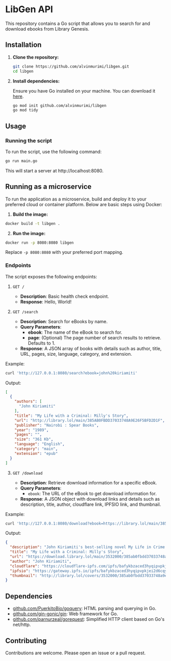 # LibGen API

This repository contains a Go script that allows you to search for and download ebooks from Library Genesis.

## Installation

1. **Clone the repository:**

   
   ```bash
   git clone https://github.com/alvinmurimi/libgen.git
   cd libgen
   ```
   

2. **Install dependencies:**

   Ensure you have Go installed on your machine. You can download it [here](https://go.dev/dl/).

   
   ```bash
   go mod init github.com/alvinmurimi/libgen
   go mod tidy
   ```
   

## Usage

### Running the script

To run the script, use the following command:


```bash
go run main.go
```


This will start a server at http://localhost:8080.

## Running as a microservice
To run the application as a microservice, build and deploy it to your preferred cloud or container platform. Below are basic steps using Docker:

1. **Build the image:**
```bash
docker build -t libgen .
```

2. **Run the image:**
```bash
docker run -p 8080:8080 libgen
```
Replace `-p 8080:8080` with your preferred port mapping.


### Endpoints

The script exposes the following endpoints:

1. `GET /`
    - **Description**: Basic health check endpoint.
    - **Response**: Hello, World!

2. `GET /search`
    - **Description**: Search for eBooks by name.
    - **Query Parameters**:
      - **ebook**: The name of the eBook to search for.
      - **page**: (Optional) The page number of search results to retrieve. Defaults to 1.
    - **Response**: A JSON array of books with details such as author, title, URL, pages, size, language, category, and extension.

Example:


```bash
curl 'http://127.0.0.1:8080/search?ebook=john%20kiriamiti'
```
Output:
```json
[
  {
    "authors": [
      "John Kiriamiti"
    ],
    "title": "My Life with a Criminal: Milly's Story",
    "url": "http://library.lol/main/385AB0FBDD37033748A9E26F5BFD2D1F",
    "publisher": "Nairobi : Spear Books",
    "year": "1989",
    "pages": "",
    "size": "361 Kb",
    "language": "English",
    "category": "main",
    "extension": "epub"
  }
]
```


3. `GET /download`

    - **Description**: Retrieve download information for a specific eBook.
    - **Query Parameters**:
      - `ebook`: The URL of the eBook to get download information for.
    - **Response**: A JSON object with download links and details such as description, title, author, cloudflare link, IPFSIO link, and thumbnail.


Example:
```bash
curl 'http://127.0.0.1:8080/download?ebook=https://library.lol/main/385AB0FBDD37033748A9E26F5BFD2D1F'
```
Output:
```json
{
  "description": "John Kiriamiti's best-selling novel My Life in Crime has become a classic. Here Milly, his girlfriend, tells the poignant story of her life with the bank robber. They were in love, and he was gentle, kind and considerate. But after she moved in with him, she discovered his double life. She remained devoted, but the stress of his life bore its toll, and finally they parted. This sequel novel is also a bestseller in Kenya",
  "title": "My Life with a Criminal: Milly's Story",
  "url": "https://download.library.lol/main/3532000/385ab0fbdd37033748a9e26f5bfd2d1f/John%20Kiriamiti%20-%20My%20Life%20with%20a%20Criminal_%20Milly%27s%20Story-Nairobi%20_%20Spear%20Books%20%281989%29.epub",
  "author": "John Kiriamiti",
  "cloudflare": "https://cloudflare-ipfs.com/ipfs/bafykbzaced3hyqipvpkjei2d6cqy2qecjre77rusbuend2d2fvvdr5dch2phe?filename=John%20Kiriamiti%20-%20My%20Life%20with%20a%20Criminal_%20Milly%27s%20Story-Nairobi%20_%20Spear%20Books%20%281989%29.epub",
  "ipfsio": "https://gateway.ipfs.io/ipfs/bafykbzaced3hyqipvpkjei2d6cqy2qecjre77rusbuend2d2fvvdr5dch2phe?filename=John%20Kiriamiti%20-%20My%20Life%20with%20a%20Criminal_%20Milly%27s%20Story-Nairobi%20_%20Spear%20Books%20%281989%29.epub",
  "thumbnail": "http://library.lol/covers/3532000/385ab0fbdd37033748a9e26f5bfd2d1f-g.jpg"
}
```


## Dependencies

- [github.com/PuerkitoBio/goquery](https://github.com/PuerkitoBio/goquery): HTML parsing and querying in Go.
- [github.com/gin-gonic/gin](https://github.com/gin-gonic/gin): Web framework for Go.
- [github.com/parnurzeal/gorequest](https://github.com/parnurzeal/gorequest): Simplified HTTP client based on Go's net/http.

## Contributing
Contributions are welcome. Please open an issue or a pull request.